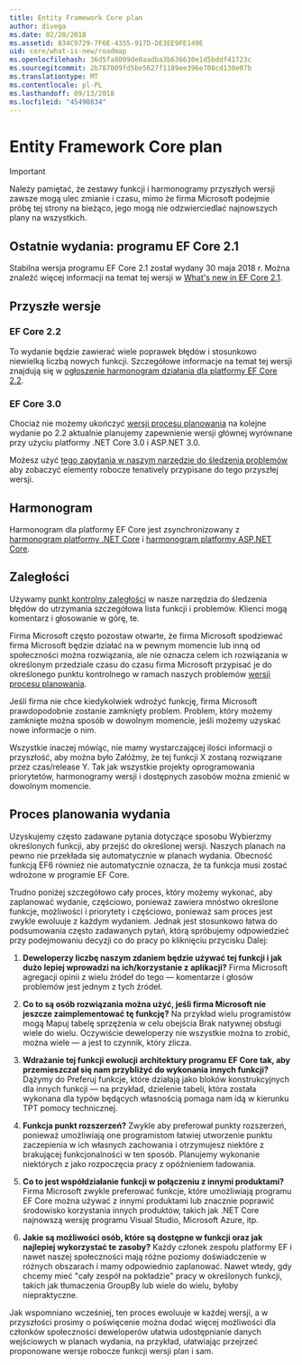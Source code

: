 ```yaml
---
title: Entity Framework Core plan
author: divega
ms.date: 02/20/2018
ms.assetid: 834C9729-7F6E-4355-917D-DE3EE9FE149E
uid: core/what-is-new/roadmap
ms.openlocfilehash: 36d5fa8009de0aadba3b636630e1d5bddf41723c
ms.sourcegitcommit: 2b787009fd5be5627f1189ee396e708cd130e07b
ms.translationtype: MT
ms.contentlocale: pl-PL
ms.lasthandoff: 09/13/2018
ms.locfileid: "45490834"
---
```

# <a name="entity-framework-core-roadmap"></a>Entity Framework Core plan

> [!IMPORTANT]
> Należy pamiętać, że zestawy funkcji i harmonogramy przyszłych wersji zawsze mogą ulec zmianie i czasu, mimo że firma Microsoft podejmie próbę tej strony na bieżąco, jego mogą nie odzwierciedlać najnowszych plany na wszystkich.

## <a name="last-release-ef-core-21"></a>Ostatnie wydania: programu EF Core 2.1

Stabilna wersja programu EF Core 2.1 został wydany 30 maja 2018 r. Można znaleźć więcej informacji na temat tej wersji w [What's new in EF Core 2.1](xref:core/what-is-new/ef-core-2.1).

## <a name="future-releases"></a>Przyszłe wersje

### <a name="ef-core-22"></a>EF Core 2.2

To wydanie będzie zawierać wiele poprawek błędów i stosunkowo niewielką liczbą nowych funkcji. Szczegółowe informacje na temat tej wersji znajdują się w [ogłoszenie harmonogram działania dla platformy EF Core 2.2](https://github.com/aspnet/Announcements/issues/308). 

### <a name="ef-core-30"></a>EF Core 3.0

Chociaż nie możemy ukończyć [wersji procesu planowania](#release-planning-process) na kolejne wydanie po 2.2 aktualnie planujemy zapewnienie wersji głównej wyrównane przy użyciu platformy .NET Core 3.0 i ASP.NET 3.0. 

Możesz użyć [tego zapytania w naszym narzędzie do śledzenia problemów](https://github.com/aspnet/EntityFrameworkCore/issues?q=is%3Aopen+is%3Aissue+milestone%3A3.0.0+sort%3Areactions-%2B1-desc) aby zobaczyć elementy robocze tenatively przypisane do tego przyszłej wersji.

## <a name="schedule"></a>Harmonogram

Harmonogram dla platformy EF Core jest zsynchronizowany z [harmonogram platformy .NET Core](https://github.com/dotnet/core/blob/master/roadmap.md) i [harmonogram platformy ASP.NET Core](https://github.com/aspnet/Home/wiki/Roadmap).

## <a name="backlog"></a>Zaległości

Używamy [punkt kontrolny zaległości](https://github.com/aspnet/EntityFrameworkCore/issues?q=is%3Aopen+is%3Aissue+milestone%3ABacklog+sort%3Areactions-%2B1-desc) w nasze narzędzia do śledzenia błędów do utrzymania szczegółowa lista funkcji i problemów. Klienci mogą komentarz i głosowanie w górę, te.

Firma Microsoft często pozostaw otwarte, że firma Microsoft spodziewać firma Microsoft będzie działać na w pewnym momencie lub inną od społeczności można rozwiązania, ale nie oznacza celem ich rozwiązania w określonym przedziale czasu do czasu firma Microsoft przypisać je do określonego punktu kontrolnego w ramach naszych problemów [wersji procesu planowania](#release-planning-process).

Jeśli firma nie chce kiedykolwiek wdrożyć funkcję, firma Microsoft prawdopodobnie zostanie zamknięty problem. Problem, który możemy zamknięte można sposób w dowolnym momencie, jeśli możemy uzyskać nowe informacje o nim.

Wszystkie inaczej mówiąc, nie mamy wystarczającej ilości informacji o przyszłość, aby można było Załóżmy, że tej funkcji X zostaną rozwiązane przez czas/release Y. Tak jak wszystkie projekty oprogramowania priorytetów, harmonogramy wersji i dostępnych zasobów można zmienić w dowolnym momencie.

## <a name="release-planning-process"></a>Proces planowania wydania

Uzyskujemy często zadawane pytania dotyczące sposobu Wybierzmy określonych funkcji, aby przejść do określonej wersji. Naszych planach na pewno nie przekłada się automatycznie w planach wydania. Obecność funkcją EF6 również nie automatycznie oznacza, że ta funkcja musi zostać wdrożone w programie EF Core.

Trudno poniżej szczegółowo cały proces, który możemy wykonać, aby zaplanować wydanie, częściowo, ponieważ zawiera mnóstwo określone funkcje, możliwości i priorytety i częściowo, ponieważ sam proces jest zwykle ewoluuje z każdym wydaniem. Jednak jest stosunkowo łatwa do podsumowania często zadawanych pytań, którą spróbujemy odpowiedzieć przy podejmowaniu decyzji co do pracy po kliknięciu przycisku Dalej:

1. **Deweloperzy liczbę naszym zdaniem będzie używać tej funkcji i jak dużo lepiej wprowadzi na ich/korzystanie z aplikacji?** Firma Microsoft agregacji opinii z wielu źródeł do tego — komentarze i głosów problemów jest jednym z tych źródeł.

2. **Co to są osób rozwiązania można użyć, jeśli firma Microsoft nie jeszcze zaimplementować tę funkcję?** Na przykład wielu programistów mogą Mapuj tabelę sprzężenia w celu obejścia Brak natywnej obsługi wiele do wielu. Oczywiście deweloperzy nie wszystkie można to zrobić, można wiele — a jest to czynnik, który zlicza.

3. **Wdrażanie tej funkcji ewolucji architektury programu EF Core tak, aby przemieszczał się nam przybliżyć do wykonania innych funkcji?** Dążymy do Preferuj funkcje, które działają jako bloków konstrukcyjnych dla innych funkcji — na przykład, dzielenie tabeli, która została wykonana dla typów będących własnością pomaga nam idą w kierunku TPT pomocy technicznej.

4. **Funkcja punkt rozszerzeń?** Zwykle aby preferował punkty rozszerzeń, ponieważ umożliwiają one programistom łatwiej utworzenie punktu zaczepienia w ich własnych zachowania i otrzymujesz niektóre z brakującej funkcjonalności w ten sposób. Planujemy wykonanie niektórych z jako rozpoczęcia pracy z opóźnieniem ładowania.

5. **Co to jest współdziałanie funkcji w połączeniu z innymi produktami?** Firma Microsoft zwykle preferować funkcje, które umożliwiają programu EF Core można używać z innymi produktami lub znacznie poprawić środowisko korzystania innych produktów, takich jak .NET Core najnowszą wersję programu Visual Studio, Microsoft Azure, itp.

6. **Jakie są możliwości osób, które są dostępne w funkcji oraz jak najlepiej wykorzystać te zasoby?** Każdy członek zespołu platformy EF i nawet naszej społeczności mają różne poziomy doświadczenie w różnych obszarach i mamy odpowiednio zaplanować. Nawet wtedy, gdy chcemy mieć "cały zespół na pokładzie" pracy w określonych funkcji, takich jak tłumaczenia GroupBy lub wiele do wielu, byłoby niepraktyczne.

Jak wspomniano wcześniej, ten proces ewoluuje w każdej wersji, a w przyszłości prosimy o poświęcenie można dodać więcej możliwości dla członków społeczności deweloperów ułatwia udostępnianie danych wejściowych w planach wydania, na przykład, ułatwiając przejrzeć proponowane wersje robocze funkcji wersji plan i sam.
